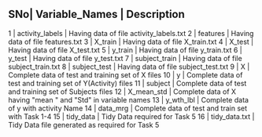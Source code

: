 SNo|  Variable_Names     |  Description
----------------------------------------------------------------------------------
1  |  activity_labels    |  Having data of file activity_labels.txt
2  |  features           |  Having data of file features.txt
3  |  X_train            |  Having data of file X_train.txt
4  |  X_test             |  Having data of file X_test.txt
5  |  y_train            |  Having data of file y_train.txt
6  |  y_test             |  Having data of file y_test.txt
7  |  subject_train      |  Having data of file subject_train.txt
8  |  subject_test       |  Having data of file subject_test.txt
9  |  X                  |  Complete data of test and training set of X files
10 |  y                  |  Complete data of test and training set of Y(Activity) files
11 |  subject            |  Complete data of test and training set of Subjects files
12 |  X_mean_std         |  Complete data of X having "mean " and "Std" in variable names 
13 |  y_wth_lbl          |  Complete data of y with activity Name 
14 |  data_mrg           |  Complete data of test and train set with Task 1-4
15 |  tidy_data          |  Tidy Data required  for Task 5
16 |  tidy_data.txt      |  Tidy Data file generated as required  for Task 5
